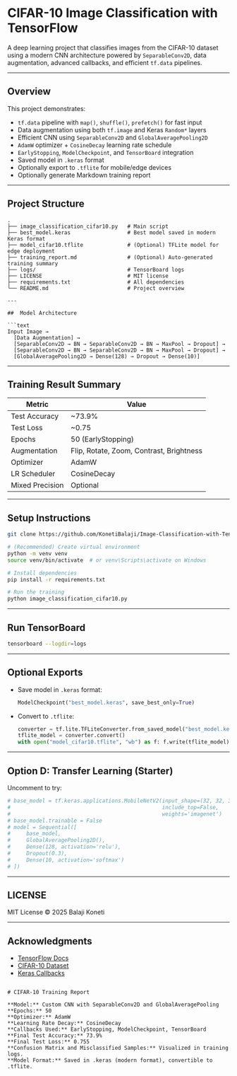 # CIFAR-10 Image Classification with TensorFlow 

A deep learning project that classifies images from the CIFAR-10 dataset using a modern CNN architecture powered by `SeparableConv2D`, data augmentation, advanced callbacks, and efficient `tf.data` pipelines.

---

##  Overview

This project demonstrates:

- `tf.data` pipeline with `map()`, `shuffle()`, `prefetch()` for fast input
- Data augmentation using both `tf.image` and Keras `Random*` layers
- Efficient CNN using `SeparableConv2D` and `GlobalAveragePooling2D`
- `AdamW` optimizer + `CosineDecay` learning rate schedule
- `EarlyStopping`, `ModelCheckpoint`, and `TensorBoard` integration
- Saved model in `.keras` format
- Optionally export to `.tflite` for mobile/edge devices
- Optionally generate Markdown training report

---

##  Project Structure

```
.
├── image_classification_cifar10.py   # Main script
├── best_model.keras                  # Best model saved in modern Keras format
├── model_cifar10.tflite              # (Optional) TFLite model for edge deployment
├── training_report.md                # (Optional) Auto-generated training summary
├── logs/                             # TensorBoard logs
├── LICENSE                           # MIT license
├── requirements.txt                  # All dependencies
└── README.md                         # Project overview

---

##  Model Architecture

```text
Input Image →
  [Data Augmentation] →
  [SeparableConv2D → BN → SeparableConv2D → BN → MaxPool → Dropout] →
  [SeparableConv2D → BN → SeparableConv2D → BN → MaxPool → Dropout] →
  [GlobalAveragePooling2D → Dense(128) → Dropout → Dense(10)]
```

---

## Training Result Summary

| Metric           | Value       |
|------------------|-------------|
| Test Accuracy    | ~73.9%      |
| Test Loss        | ~0.75       |
| Epochs           | 50 (EarlyStopping) |
| Augmentation     | Flip, Rotate, Zoom, Contrast, Brightness |
| Optimizer        | AdamW       |
| LR Scheduler     | CosineDecay |
| Mixed Precision  | Optional    |

---

##  Setup Instructions

```bash
git clone https://github.com/KonetiBalaji/Image-Classification-with-TensorFlow-Dog-vs-Cat-or-CIFAR-10-.git

# (Recommended) Create virtual environment
python -m venv venv
source venv/bin/activate  # or venv\Scripts\activate on Windows

# Install dependencies
pip install -r requirements.txt

# Run the training
python image_classification_cifar10.py
```

---

##  Run TensorBoard

```bash
tensorboard --logdir=logs
```

---

##  Optional Exports

- Save model in `.keras` format:
  ```python
  ModelCheckpoint("best_model.keras", save_best_only=True)
  ```

- Convert to `.tflite`:
  ```python
  converter = tf.lite.TFLiteConverter.from_saved_model("best_model.keras")
  tflite_model = converter.convert()
  with open("model_cifar10.tflite", "wb") as f: f.write(tflite_model)
  ```

---

##  Option D: Transfer Learning (Starter)

Uncomment to try:

```python
# base_model = tf.keras.applications.MobileNetV2(input_shape=(32, 32, 3),
#                                                include_top=False,
#                                                weights='imagenet')
# base_model.trainable = False
# model = Sequential([
#     base_model,
#     GlobalAveragePooling2D(),
#     Dense(128, activation='relu'),
#     Dropout(0.3),
#     Dense(10, activation='softmax')
# ])
```

---

##  LICENSE

MIT License © 2025 Balaji Koneti

---

##  Acknowledgments

- [TensorFlow Docs](https://www.tensorflow.org/)
- [CIFAR-10 Dataset](https://www.cs.toronto.edu/~kriz/cifar.html)
- [Keras Callbacks](https://keras.io/api/callbacks/)
```

# CIFAR-10 Training Report

**Model:** Custom CNN with SeparableConv2D and GlobalAveragePooling  
**Epochs:** 50  
**Optimizer:** AdamW  
**Learning Rate Decay:** CosineDecay  
**Callbacks Used:** EarlyStopping, ModelCheckpoint, TensorBoard  
**Final Test Accuracy:** 73.9%  
**Final Test Loss:** 0.755  
**Confusion Matrix and Misclassified Samples:** Visualized in training logs.  
**Model Format:** Saved in .keras (modern format), convertible to .tflite.